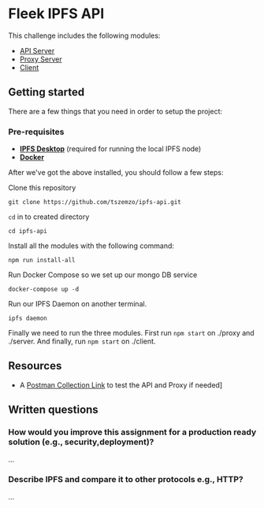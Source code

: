 # Fleek IPFS API

This challenge includes the following modules:
- [API Server](./server)
- [Proxy Server](./proxy)
- [Client](./client/README.md)

## Getting started

There are a few things that you need in order to setup the project:

### Pre-requisites

- **[IPFS Desktop](https://docs.ipfs.io/install/command-line/)** (required for running the local IPFS node)
- **[Docker](https://www.docker.com/)**

After we've got the above installed, you should follow a few steps:

Clone this repository 

```
git clone https://github.com/tszemzo/ipfs-api.git
```

`cd` in to created directory

```
cd ipfs-api
```

Install all the modules with the following command:

```
npm run install-all
```

Run Docker Compose so we set up our mongo DB service
```
docker-compose up -d
```

Run our IPFS Daemon on another terminal.
```
ipfs daemon
```

Finally we need to run the three modules. First run `npm start` on ./proxy and ./server. And finally, run `npm start` on ./client.

## Resources
- A [Postman Collection Link](https://www.getpostman.com/collections/c2136eccce8d1186420b) to test the API and Proxy if needed]

## Written questions
### How would you improve this assignment for a production ready solution (e.g., security,deployment)?

...
### Describe IPFS and compare it to other protocols e.g., HTTP?

...

